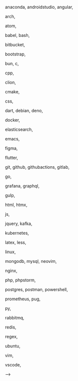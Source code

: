 
<!--
<!-- ableton, -->
<!-- activitypub, -->
<!-- actix, -->
<!-- adonis, -->
<!-- ae, -->
<!-- aiscript, -->
<!-- alpinejs, -->
anaconda,
androidstudio,
angular,
<!-- ansible, -->
<!-- apollo, -->
<!-- apple, -->
<!-- appwrite, -->
arch,
<!-- arduino, -->
<!-- astro, -->
atom,
<!-- au, -->
<!-- autocad, -->
<!-- aws, -->
<!-- azul, -->
<!-- azure, -->
babel,
bash,
<!-- bevy, -->
bitbucket,
<!-- blender, -->
bootstrap,
<!-- bsd, -->
bun,
c,
<!-- cs, -->
cpp,
<!-- crystal, -->
<!-- cassandra, -->
clion,
<!-- clojure, -->
<!-- cloudflare, -->
cmake,
<!-- codepen, -->
<!-- coffeescript, -->
css,
<!-- cypress, -->
<!-- d3, -->
dart,
debian,
deno,
<!-- devto, -->
<!-- discord, -->
<!-- bots, -->
<!-- discordjs, -->
<!-- django, -->
docker,
<!-- dotnet, -->
<!-- dynamodb, -->
<!-- eclipse, -->
elasticsearch,
<!-- electron, -->
<!-- elixir, -->
<!-- elysia, -->
emacs,
<!-- ember, -->
<!-- emotion, -->
<!-- express, -->
<!-- fastapi, -->
<!-- fediverse, -->
figma,
<!-- firebase, -->
<!-- flask, -->
flutter,
<!-- forth, -->
<!-- fortran, -->
<!-- gamemakerstudio, -->
<!-- gatsby, -->
<!-- gcp, -->
git,
github,
githubactions,
gitlab,
<!-- gmail, -->
<!-- gherkin, -->
go,
<!-- gradle, -->
<!-- godot, -->
grafana,
graphql,
<!-- gtk, -->
gulp,
<!-- haskell, -->
<!-- haxe, -->
<!-- haxeflixel, -->
<!-- heroku, -->
<!-- hibernate, -->
html,
htmx,
<!-- idea, -->
<!-- ai, -->
<!-- instagram, -->
<!-- ipfs, -->
<!-- java, -->
js,
<!-- jenkins, -->
<!-- jest, -->
jquery,
kafka,
<!-- kali, -->
<!-- kotlin, -->
<!-- ktor, -->
kubernetes,
<!-- laravel, -->
latex,
less,
<!-- linkedin, -->
linux,
<!-- lit, -->
<!-- lua, -->
<!-- md, -->
<!-- mastodon, -->
<!-- materialui, -->
<!-- matlab, -->
<!-- maven, -->
<!-- mint, -->
<!-- misskey, -->
mongodb,
mysql,
neovim,
<!-- nestjs, -->
<!-- netlify, -->
<!-- nextjs, -->
nginx,
<!-- nim, -->
<!-- nix, -->
<!-- nodejs, -->
<!-- notion, -->
<!-- npm, -->
<!-- nuxtjs, -->
<!-- obsidian, -->
<!-- ocaml, -->
<!-- octave, -->
<!-- opencv, -->
<!-- openshift, -->
<!-- openstack, -->
<!-- p5js, -->
<!-- perl, -->
<!-- ps, -->
php,
phpstorm,
<!-- pinia, -->
<!-- pkl, -->
<!-- plan9, -->
<!-- planetscale, -->
<!-- pnpm, -->
postgres,
postman,
powershell,
<!-- pr, -->
<!-- prisma, -->
<!-- processing, -->
prometheus,
pug,
<!-- pycharm, -->
py,
<!-- pytorch, -->
<!-- qt, -->
<!-- r, -->
rabbitmq,
<!-- rails, -->
<!-- raspberrypi, -->
<!-- react, -->
<!-- reactivex, -->
<!-- redhat, -->
redis,
<!-- redux, -->
regex,
<!-- remix, -->
<!-- replit, -->
<!-- rider, -->
<!-- robloxstudio, -->
<!-- rocket, -->
<!-- rollupjs, -->
<!-- ros, -->
<!-- ruby, -->
<!-- rust, -->
<!-- sass, -->
<!-- spring, -->
<!-- sqlite, -->
<!-- stackoverflow, -->
<!-- styledcomponents, -->
<!-- sublime, -->
<!-- supabase, -->
<!-- scala, -->
<!-- sklearn, -->
<!-- selenium, -->
<!-- sentry, -->
<!-- sequelize, -->
<!-- sketchup, -->
<!-- solidity, -->
<!-- solidjs, -->
<!-- svelte, -->
<!-- svg, -->
<!-- swift, -->
<!-- symfony, -->
<!-- tailwind, -->
<!-- tauri, -->
<!-- tensorflow, -->
<!-- terraform, -->
<!-- threejs, -->
<!-- twitter, -->
<!-- ts, -->
ubuntu,
<!-- unity, -->
<!-- unreal, -->
<!-- v, -->
<!-- vala, -->
<!-- vercel, -->
vim,
<!-- visualstudio, -->
<!-- vite, -->
<!-- vitest, -->
vscode,
<!-- vscodium, -->
<!-- vue, -->
<!-- vuetify, -->
<!-- wasm, -->
<!-- webflow, -->
<!-- webpack, -->
<!-- webstorm, -->
<!-- windicss, -->
<!-- windows, -->
<!-- wordpress, -->
<!-- workers, -->
<!-- xd, -->
<!-- yarn, -->
<!-- yew, -->
<!-- zig, -->
 -->
